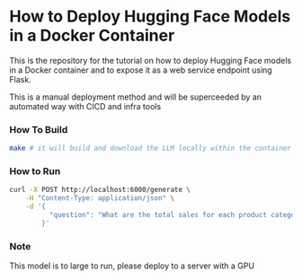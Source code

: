 # How to Deploy Hugging Face Models in a Docker Container

This is the repository for the tutorial on how to deploy Hugging Face models in a Docker container and to expose it as a web service endpoint using Flask.

This is a manual deployment method and will be superceeded by an automated way with CICD and infra tools

### How To Build

```bash
make # it will build and download the LLM locally within the container
```

### How to Run

```bash
curl -X POST http://localhost:6000/generate \
    -H "Content-Type: application/json" \
    -d '{
          "question": "What are the total sales for each product category?"
        }'
```

### Note

This model is to large to run, please deploy to a server with a GPU
